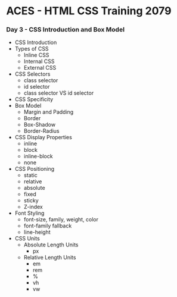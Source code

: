 # ACES - HTML CSS Training 2079

### Day 3 - CSS Introduction and Box Model
- CSS Introduction
- Types of CSS
    - Inline CSS
    - Internal CSS
    - External CSS
- CSS Selectors
    - class selector
    - id selector
    - class selector VS id selector
- CSS Specificity
- Box Model
    - Margin and Padding
    - Border
    - Box-Shadow
    - Border-Radius
- CSS Display Properties
    - inline
    - block 
    - inline-block
    - none
- CSS Positioning
    - static
    - relative
    - absolute
    - fixed 
    - sticky
    - Z-index
- Font Styling
    - font-size, family, weight, color
    - font-family fallback
    - line-height
- CSS Units
    - Absolute Length Units
        - px
    - Relative Length Units
        - em
        - rem
        - %
        - vh
        - vw
